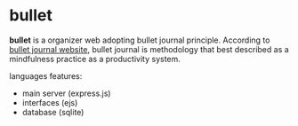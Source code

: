 # bullet

**bullet** is a organizer web adopting bullet journal principle. According to [bullet journal website](https://bulletjournal.com/pages/learn), bullet journal is methodology that best described as a mindfulness practice as a productivity system.

languages features:
- main server (express.js)
- interfaces (ejs)
- database (sqlite)
